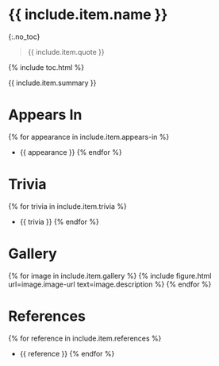 # {{ include.item.name }}
{:.no_toc}

> {{ include.item.quote }}

{% include toc.html %}

{{ include.item.summary }}

# Appears In
{% for appearance in include.item.appears-in %}
  * {{ appearance }}
{% endfor %}

# Trivia
{% for trivia in include.item.trivia %}
  * {{ trivia }}
{% endfor %}

# Gallery
{% for image in include.item.gallery %}
  {% include figure.html url=image.image-url text=image.description %}
{% endfor %}

# References
{% for reference in include.item.references %}
  * {{ reference }}
{% endfor %}
